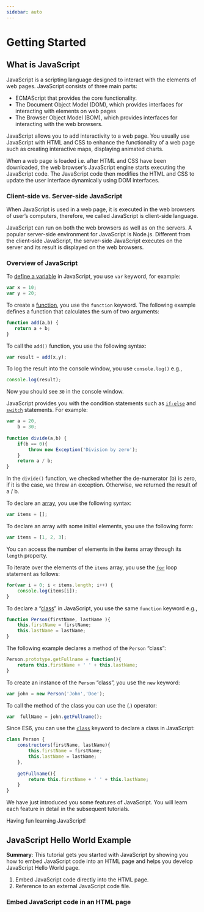 ```yaml
---
sidebar: auto
---
```


# Getting Started

## What is JavaScript

JavaScript is a scripting language designed to interact with the elements of web pages. JavaScript consists of three main parts:

- ECMAScript that provides the core functionality.
- The Document Object Model (DOM), which provides interfaces for interacting with elements on web pages
- The Browser Object Model (BOM), which provides interfaces for interacting with the web browsers.

JavaScript allows you to add interactivity to a web page. You usually use JavaScript with HTML and CSS to enhance the functionality of a web page such as creating interactive maps, displaying animated charts.

When a web page is loaded i.e. after HTML and CSS have been downloaded, the web browser’s JavaScript engine starts executing the JavaScript code. The JavaScript code then modifies the HTML and CSS to update the user interface dynamically using DOM interfaces.

### Client-side vs. Server-side JavaScript

When JavaScript is used in a web page, it is executed in the web browsers of user’s computers, therefore, we called JavaScript is client-side language.

JavaScript can run on both the web browsers as well as on the servers. A popular server-side environment for JavaScript is Node.js. Different from the client-side JavaScript, the server-side JavaScript executes on the server and its result is displayed on the web browsers.

### Overview of JavaScript

To [define a variable](http://www.javascripttutorial.net/javascript-variables/) in JavaScript, you use `var` keyword, for example:

```js
var x = 10;
var y = 20;
```

To create a [function](http://www.javascripttutorial.net/javascript-function/), you use the `function` keyword. The following example defines a function that calculates the sum of two arguments:

```js
function add(a,b) {
   return a + b;
}
```


To call the `add()` function, you use the following syntax:

```js
var result = add(x,y);
```

To log the result into the console window, you use `console.log()` e.g.,

```js
console.log(result); 
```

Now you should see `30` in the console window.

JavaScript provides you with the condition statements such as [`if-else`](http://www.javascripttutorial.net/javascript-if-else/) and [`switch`](http://www.javascripttutorial.net/javascript-switch-case/) statements. For example:

```js
var a = 20, 
    b = 30;
 
function divide(a,b) {
    if(b == 0){
        throw new Exception('Division by zero');
    }
    return a / b;
}
```
In the `divide()` function, we checked whether the de-numerator (b) is zero, if it is the case, we threw an exception. Otherwise, we returned the result of a / b.

To declare an [array](http://www.javascripttutorial.net/javascript-array/), you use the following syntax:

```js
var items = [];
```

To declare an array with some initial elements, you use the following form:
```js
var items = [1, 2, 3];
```

You can access the number of elements in the items array through its `length` property.

To iterate over the elements of the `items` array, you use the [`for`](http://www.javascripttutorial.net/javascript-for-loop/) loop statement as follows:

```js
for(var i = 0; i < items.length; i++) {
    console.log(items[i]);
}
```

To declare a “[class](http://www.javascripttutorial.net/javascript-prototype/)” in JavaScript, you use the same `function` keyword e.g.,

```js
function Person(firstName, lastName ){
    this.firstName = firstName;
    this.lastName = lastName;
}
```

The following example declares a method of the `Person` “class”:
```js
Person.prototype.getFullname = function(){
    return this.firstName + ' ' + this.lastName;
}
```

To create an instance of the `Person` “class”, you use the `new` keyword:

```js
var john = new Person('John','Doe');
```

To call the method of the class you can use the (.) operator:

```js
var  fullName = john.getFullname();
```

Since ES6, you can use the [`class`](http://www.javascripttutorial.net/es6/javascript-class/) keyword to declare a class in JavaScript:

```js
class Person {
    constructors(firstName, lastName){
        this.firstName = firstName;
        this.lastName = lastName;
    },
 
    getFullname(){
        return this.firstName + ' ' + this.lastName;
    }
}
```

We have just introduced you some features of JavaScript. You will learn each feature in detail in the subsequent tutorials.

Having fun learning JavaScript!


## JavaScript Hello World Example

**Summary**: This tutorial gets you started with JavaScript by showing you how to embed JavaScript code into an HTML page and helps you develop JavaScript Hello World page.


1. Embed JavaScript code directly into the HTML page.
2. Reference to an external JavaScript code file.

### Embed JavaScript code in an HTML page



